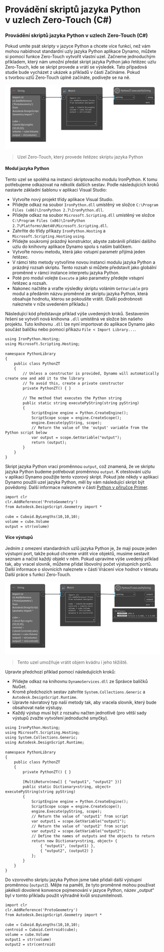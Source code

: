 # Provádění skriptů jazyka Python v uzlech Zero-Touch (C#)

### Provádění skriptů jazyka Python v uzlech Zero-Touch (C#) <a href="#executing-python-scripts-in-zero-touch-nodes-c" id="executing-python-scripts-in-zero-touch-nodes-c"></a>

Pokud umíte psát skripty v jazyce Python a chcete více funkcí, než vám mohou nabídnout standardní uzly jazyka Python aplikace Dynamo, můžete si pomocí funkce Zero-Touch vytvořit vlastní uzel. Začneme jednoduchým příkladem, který nám umožní předat skript jazyka Python jako řetězec uzlu Zero-Touch, kde se skript provede a vrátí se výsledek. Tato případová studie bude vycházet z ukázek a příkladů v části Začínáme. Pokud s tvorbou uzlů Zero-Touch úplně začínáte, podívejte se na ně.

![Uzel Zero-Touch, který provede řetězec skriptu jazyka Python](images/python-case-study.png)

> Uzel Zero-Touch, který provede řetězec skriptu jazyka Python

#### Modul jazyka Python <a href="#python-engine" id="python-engine"></a>

Tento uzel se spoléhá na instanci skriptovacího modulu IronPython. K tomu potřebujeme odkazovat na několik dalších sestav. Podle následujících kroků nastavte základní šablonu v aplikaci Visual Studio:

* Vytvořte nový projekt třídy aplikace Visual Studio.
* Přidejte odkaz na soubor `IronPython.dll` umístěný ve složce `C:\Program Files (x86)\IronPython 2.7\IronPython.dll`.
* Přidejte odkaz na soubor `Microsoft.Scripting.dll` umístěný ve složce `C:\Program Files (x86)\IronPython 2.7\Platforms\Net40\Microsoft.Scripting.dll`.
* Zahrňte do třídy příkazy `IronPython.Hosting` a `Microsoft.Scripting.Hosting` `using`.
* Přidejte soukromý prázdný konstruktor, abyste zabránili přidání dalšího uzlu do knihovny aplikace Dynamo spolu s naším balíčkem.
* Vytvořte novou metodu, která jako vstupní parametr přijímá jeden řetězec.
* V rámci této metody vytvoříme novou instanci modulu jazyka Python a prázdný rozsah skriptu. Tento rozsah si můžete představit jako globální proměnné v rámci instance interpretu jazyka Python.
* Poté pro modul volejte `Execute` a jako parametry předejte vstupní řetězec a rozsah.
* Nakonec načtěte a vraťte výsledky skriptu voláním `GetVariable` pro modul a předáním názvu proměnné ze skriptu jazyka Python, která obsahuje hodnotu, kterou se pokoušíte vrátit. (Další podrobnosti naleznete v níže uvedeném příkladu.)

Následující kód představuje příklad výše uvedených kroků. Sestavením řešení se vytvoří nová knihovna `.dll` umístěná ve složce bin našeho projektu. Tuto knihovnu `.dll` lze nyní importovat do aplikace Dynamo jako součást balíčku nebo pomocí příkazu `File < Import Library...`.

```
using IronPython.Hosting;
using Microsoft.Scripting.Hosting;

namespace PythonLibrary
{
    public class PythonZT
    {
        // Unless a constructor is provided, Dynamo will automatically create one and add it to the library
        // To avoid this, create a private constructor
        private PythonZT() { }

        // The method that executes the Python string
        public static string executePyString(string pyString)
        {
            ScriptEngine engine = Python.CreateEngine();
            ScriptScope scope = engine.CreateScope();
            engine.Execute(pyString, scope);
            // Return the value of the 'output' variable from the Python script below
            var output = scope.GetVariable("output");
            return (output);
        }
    }
}
```

Skript jazyka Python vrací proměnnou `output`, což znamená, že ve skriptu jazyka Python budeme potřebovat proměnnou `output`. K otestování uzlu v aplikaci Dynamo použijte tento vzorový skript. Pokud jste někdy v aplikaci Dynamo použili uzel jazyka Python, měl by vám následující skript být povědomý. Další informace naleznete v části [Python v příručce Primer](https://primer2.dynamobim.org/v/cs/8_coding_in_dynamo/8-3_python).

```
import clr
clr.AddReference('ProtoGeometry')
from Autodesk.DesignScript.Geometry import *

cube = Cuboid.ByLengths(10,10,10);
volume = cube.Volume
output = str(volume)
```

#### Více výstupů <a href="#multiple-outputs" id="multiple-outputs"></a>

Jedním z omezení standardních uzlů jazyka Python je, že mají pouze jeden výstupní port, takže pokud chceme vrátit více objektů, musíme sestavit seznam a načíst každý objekt v něm. Pokud upravíme výše uvedený příklad tak, aby vracel slovník, můžeme přidat libovolný počet výstupních portů. Další informace o slovnících naleznete v části Vrácení více hodnot v tématu Další práce s funkcí Zero-Touch.

![Tento uzel umožňuje vrátit objem kvádru i jeho těžiště.](images/python-multi-case-study.png)

> Tento uzel umožňuje vrátit objem kvádru i jeho těžiště.

Upravte předchozí příklad pomocí následujících kroků:

* Přidejte odkaz na knihovnu `DynamoServices.dll` ze Správce balíčků NuGet.
* Kromě předchozích sestav zahrňte `System.Collections.Generic` a `Autodesk.DesignScript.Runtime`.
* Upravte návratový typ naší metody tak, aby vracela slovník, který bude obsahovat naše výstupy.
* Každý výstup musí být z rozsahu načten jednotlivě (pro větší sady výstupů zvažte vytvoření jednoduché smyčky).

```
using IronPython.Hosting;
using Microsoft.Scripting.Hosting;
using System.Collections.Generic;
using Autodesk.DesignScript.Runtime;

namespace PythonLibrary
{
    public class PythonZT
    {
        private PythonZT() { }

        [MultiReturn(new[] { "output1", "output2" })]
        public static Dictionary<string, object> executePyString(string pyString)
        {
            ScriptEngine engine = Python.CreateEngine();
            ScriptScope scope = engine.CreateScope();
            engine.Execute(pyString, scope);
            // Return the value of 'output1' from script
            var output1 = scope.GetVariable("output1");
            // Return the value of 'output2' from script
            var output2 = scope.GetVariable("output2");
            // Define the names of outputs and the objects to return
            return new Dictionary<string, object> {
                { "output1", (output1) },
                { "output2", (output2) }
            };
        }
    }
}
```

Do vzorového skriptu jazyka Python jsme také přidali další výstupní proměnnou (`output2`). Mějte na paměti, že tyto proměnné mohou používat jakékoli dovolené konvence pojmenování v jazyce Python, název „output“ byl v tomto příkladu použit výhradně kvůli srozumitelnosti.

```
import clr
clr.AddReference('ProtoGeometry')
from Autodesk.DesignScript.Geometry import *

cube = Cuboid.ByLengths(10,10,10);
centroid = Cuboid.Centroid(cube);
volume = cube.Volume
output1 = str(volume)
output2 = str(centroid)
```
